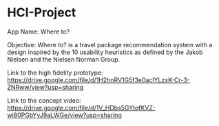 # HCI-Project
App Name: Where to?

Objective: Where to? is a travel package recommendation system with a design inspired by the 10 usability heuristics as defined by the Jakob Nielsen and the Nielsen Norman Group.

Link to the high fidelity prototype: https://drive.google.com/file/d/1H2hnRV1G5f3e0aclYLzxK-Cr-3-ZNRww/view?usp=sharing

Link to the concept video: https://drive.google.com/file/d/1V_HDbs5GYtqfKVZ-wj80PGbYyJ9aLWGe/view?usp=sharing
